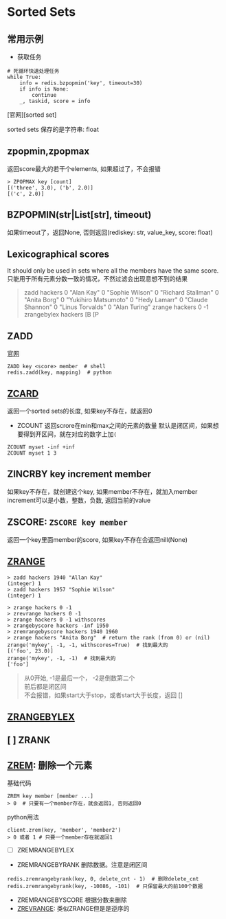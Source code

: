 # Sorted Sets
## 常用示例
* 获取任务
```
# 死循环快速处理任务
while True:
    info = redis.bzpopmin('key', timeout=30)
    if info is None:
        continue
    _, taskid, score = info
```

[官网][sorted set]

sorted sets 保存的是字符串: float

## zpopmin,zpopmax
返回score最大的若干个elements, 如果超过了，不会报错
```
> ZPOPMAX key [count]
[('three', 3.0), ('b', 2.0)]
[('c', 2.0)]
```

## BZPOPMIN(str|List[str], timeout)
如果timeout了，返回None, 否则返回(rediskey: str, value_key, score: float)

## Lexicographical scores
It should only be used in sets where all the members have the same score. 只能用于所有元素分数一致的情况，不然过滤会出现意想不到的结果
> zadd hackers 0 "Alan Kay" 0 "Sophie Wilson" 0 "Richard Stallman" 0
    "Anita Borg" 0 "Yukihiro Matsumoto" 0 "Hedy Lamarr" 0 "Claude Shannon"
    0 "Linus Torvalds" 0 "Alan Turing"
> zrange hackers 0 -1
> zrangebylex hackers [B [P

## ZADD
[官网](https://redis.io/commands/zadd)
```
ZADD key <score> member  # shell
redis.zadd(key, mapping)  # python
```

## [ZCARD](https://redis.io/commands/zcard)
返回一个sorted sets的长度, 如果key不存在，就返回0
* ZCOUNT
返回scrore在min和max之间的元素的数量
默认是闭区间，如果想要得到开区间，就在对应的数字上加`(`
```
ZCOUNT myset -inf +inf
ZCOUNT myset 1 3
```
## ZINCRBY key increment member
如果key不存在，就创建这个key, 如果member不存在，就加入member
increment可以是小数，整数，负数, 返回当前的value

## ZSCORE: `ZSCORE key member`
返回一个key里面member的score, 如果key不存在会返回nill(None)

## [ZRANGE](https://redis.io/commands/zrange)
```
> zadd hackers 1940 "Allan Kay"
(integer) 1
> zadd hackers 1957 "Sophie Wilson"
(integer) 1

> zrange hackers 0 -1
> zrevrange hackers 0 -1
> zrange hackers 0 -1 withscores
> zrangebyscore hackers -inf 1950
> zremrangebyscore hackers 1940 1960
> zrange hackers "Anita Borg"  # return the rank (from 0) or (nil)
zrange('mykey', -1, -1, withscores=True)  # 找到最大的
[('foo', 23.0)]
zrange('mykey', -1, -1)  # 找到最大的
['foo']
```

> 从0开始, -1是最后一个， -2是倒数第二个  
> 前后都是闭区间  
> 不会报错，如果start大于stop，或者start大于长度，返回 []  

## [ZRANGEBYLEX](https://redis.io/commands/zrangebylex)
## [ ] ZRANK
## [ZREM](https://redis.io/commands/zrem): 删除一个元素  
基础代码
```
ZREM key member [member ...]
> 0  # 只要有一个member存在，就会返回1, 否则返回0
```
python用法
```
client.zrem(key, 'member', 'member2')
> 0 或者 1 # 只要一个member存在就返回1
```

* [ ] ZREMRANGEBYLEX
* ZREMRANGEBYRANK
删除数据。注意是闭区间
```
redis.zremrangebyrank(key, 0, delete_cnt - 1)  # 删除delete_cnt
redis.zremrangebyrank(key, -10086, -101)  # 只保留最大的前100个数据
```
* ZREMRANGEBYSCORE
根据分数来删除
* [ZREVRANGE](https://redis.io/commands/zrevrange): 类似ZRANGE但是是逆序的

